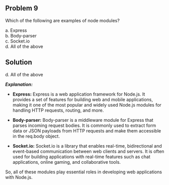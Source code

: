 ## Problem 9

Which of the following are examples of node modules?

a. Express <br>
b. Body-parser <br>
c. Socket.io <br>
d. All of the above

## Solution

d. All of the above

***Explanation:***

- **Express:** Express is a web application framework for Node.js. It provides a set of features for building web and mobile applications, making it one of the most popular and widely used Node.js modules for handling HTTP requests, routing, and more.

- **Body-parser:** Body-parser is a middleware module for Express that parses incoming request bodies. It is commonly used to extract form data or JSON payloads from HTTP requests and make them accessible in the req.body object.

- **Socket.io:** Socket.io is a library that enables real-time, bidirectional and event-based communication between web clients and servers. It is often used for building applications with real-time features such as chat applications, online gaming, and collaborative tools.

So, all of these modules play essential roles in developing web applications with Node.js.